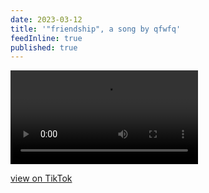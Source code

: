 ```yaml
---
date: 2023-03-12
title: '"friendship", a song by qfwfq'
feedInline: true
published: true
---
```



<video controls loop>
  <source src="/assets/2023/friendship.mp4" type="video/mp4">
</video>

[view on TikTok](https://www.tiktok.com/@otherdimensionalclub/video/7209875949444238638)
